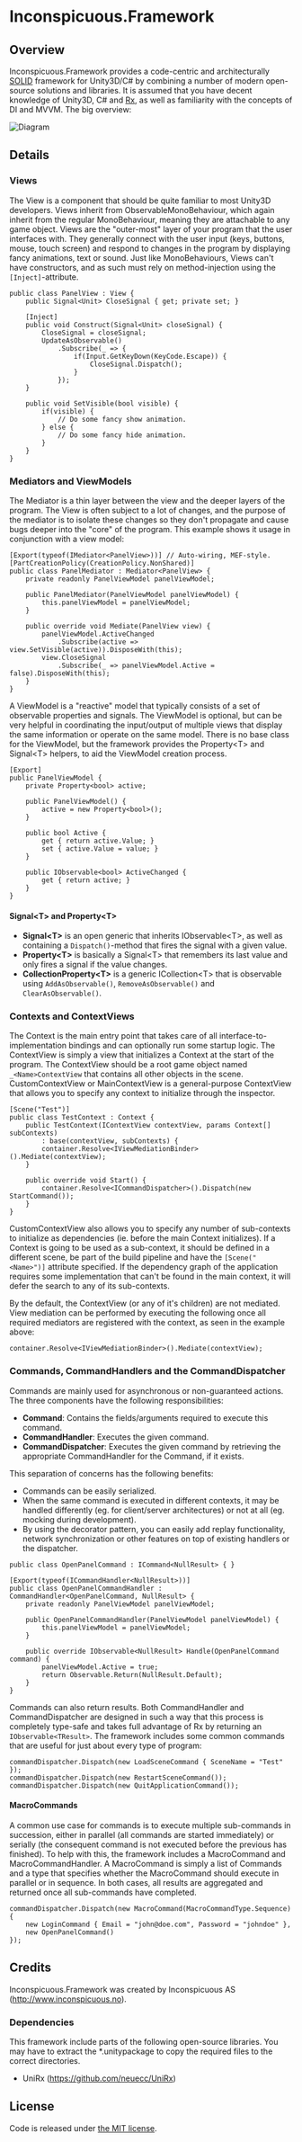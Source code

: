 Inconspicuous.Framework
=======================

## Overview

Inconspicuous.Framework provides a code-centric and architecturally [SOLID](http://en.wikipedia.org/wiki/SOLID_(object-oriented_design)) framework for Unity3D/C# by combining a number of modern open-source solutions and libraries. It is assumed that you have decent knowledge of Unity3D, C# and [Rx](https://rx.codeplex.com/), as well as familiarity with the concepts of DI and MVVM. The big overview:

![Diagram](/diagram.png?raw=true)

## Details

### Views

The View is a component that should be quite familiar to most Unity3D developers. Views inherit from ObservableMonoBehaviour, which again inherit from the regular MonoBehaviour, meaning they are attachable to any game object. Views are the "outer-most" layer of your program that the user interfaces with. They generally connect with the user input (keys, buttons, mouse, touch screen) and respond to changes in the program by displaying fancy animations, text or sound. Just like MonoBehaviours, Views can't have constructors, and as such must rely on method-injection using the `[Inject]`-attribute.

```
public class PanelView : View {
	public Signal<Unit> CloseSignal { get; private set; }

	[Inject]
	public void Construct(Signal<Unit> closeSignal) {
		CloseSignal = closeSignal;
		UpdateAsObservable()
			.Subscribe(_ => {
				if(Input.GetKeyDown(KeyCode.Escape)) {
					CloseSignal.Dispatch();
				}
			});
	}

	public void SetVisible(bool visible) {
		if(visible) {
			// Do some fancy show animation.
		} else {
			// Do some fancy hide animation.
		}
	}
}
```

### Mediators and ViewModels

The Mediator is a thin layer between the view and the deeper layers of the program. The View is often subject to a lot of changes, and the purpose of the mediator is to isolate these changes so they don't propagate and cause bugs deeper into the "core" of the program. This example shows it usage in conjunction with a view model:

```
[Export(typeof(IMediator<PanelView>))] // Auto-wiring, MEF-style.
[PartCreationPolicy(CreationPolicy.NonShared)]
public class PanelMediator : Mediator<PanelView> {
	private readonly PanelViewModel panelViewModel;

	public PanelMediator(PanelViewModel panelViewModel) {
		this.panelViewModel = panelViewModel;
	}  

	public override void Mediate(PanelView view) {
		panelViewModel.ActiveChanged
			.Subscribe(active => view.SetVisible(active)).DisposeWith(this);
		view.CloseSignal
			.Subscribe(_ => panelViewModel.Active = false).DisposeWith(this);
	}
}
```

A ViewModel is a "reactive" model that typically consists of a set of observable properties and signals. The ViewModel is optional, but can be very helpful in coordinating the input/output of multiple views that display the same information or operate on the same model. There is no base class for the ViewModel, but the framework provides the Property\<T\> and Signal\<T\> helpers, to aid the ViewModel creation process.

```
[Export]
public PanelViewModel {
	private Property<bool> active;

	public PanelViewModel() {
		active = new Property<bool>();
	}

	public bool Active {
		get { return active.Value; }
		set { active.Value = value; }
	}

	public IObservable<bool> ActiveChanged {
		get { return active; }
	}
}
```

#### Signal\<T\> and Property\<T\>

* __Signal\<T\>__ is an open generic that inherits IObservable\<T\>, as well as containing a `Dispatch()`-method that fires the signal with a given value.
* __Property\<T\>__ is basically a Signal\<T\> that remembers its last value and only fires a signal if the value changes.
* __CollectionProperty\<T\>__ is a generic ICollection\<T\> that is observable using `AddAsObservable()`, `RemoveAsObservable()` and `ClearAsObservable()`.
	
### Contexts and ContextViews

The Context is the main entry point that takes care of all interface-to-implementation bindings and can optionally run some startup logic. The ContextView is simply a view that initializes a Context at the start of the program. The ContextView should be a root game object named `_<Name>ContextView` that contains all other objects in the scene. CustomContextView or MainContextView is a general-purpose ContextView that allows you to specify any context to initialize through the inspector.

```
[Scene("Test")]
public class TestContext : Context {
	public TestContext(IContextView contextView, params Context[] subContexts)
		: base(contextView, subContexts) {
		container.Resolve<IViewMediationBinder>().Mediate(contextView);
	}

	public override void Start() {
		container.Resolve<ICommandDispatcher>().Dispatch(new StartCommand());
	}
}
```

CustomContextView also allows you to specify any number of sub-contexts to initialize as dependencies (ie. before the main Context initializes). If a Context is going to be used as a sub-context, it should be defined in a different scene, be part of the build pipeline and have the `[Scene("<Name>")]` attribute specified. If the dependency graph of the application requires some implementation that can't be found in the main context, it will defer the search to any of its sub-contexts.

By the default, the ContextView (or any of it's children) are not mediated. View mediation can be performed by executing the following once all required mediators are registered with the context, as seen in the example above:

```
container.Resolve<IViewMediationBinder>().Mediate(contextView);
```

### Commands, CommandHandlers and the CommandDispatcher

Commands are mainly used for asynchronous or non-guaranteed actions. The three components have the following responsibilities:

* __Command__: Contains the fields/arguments required to execute this command.
* __CommandHandler__: Executes the given command.
* __CommandDispatcher__: Executes the given command by retrieving the appropriate CommandHandler for the Command, if it exists.

This separation of concerns has the following benefits:

* Commands can be easily serialized.
* When the same command is executed in different contexts, it may be handled differently (eg. for client/server architectures) or not at all (eg. mocking during development).
* By using the decorator pattern, you can easily add replay functionality, network synchronization or other features on top of existing handlers or the dispatcher.

```
public class OpenPanelCommand : ICommand<NullResult> { }

[Export(typeof(ICommandHandler<NullResult>))]
public class OpenPanelCommandHandler : CommandHandler<OpenPanelCommand, NullResult> {
	private readonly PanelViewModel panelViewModel;
  
	public OpenPanelCommandHandler(PanelViewModel panelViewModel) {
		this.panelViewModel = panelViewModel;
	}
  
	public override IObservable<NullResult> Handle(OpenPanelCommand command) {
		panelViewModel.Active = true;
		return Observable.Return(NullResult.Default);
	}
}
```

Commands can also return results. Both CommandHandler and CommandDispatcher are designed in such a way that this process is completely type-safe and takes full advantage of Rx by returning an `IObservable<TResult>`. The framework includes some common commands that are useful for just about every type of program:

```
commandDispatcher.Dispatch(new LoadSceneCommand { SceneName = "Test" });
commandDispatcher.Dispatch(new RestartSceneCommand());
commandDispatcher.Dispatch(new QuitApplicationCommand());
```

#### MacroCommands

A common use case for commands is to execute multiple sub-commands in succession, either in parallel (all commands are started immediately) or serially (the consequent command is not executed before the previous has finished). To help with this, the framework includes a MacroCommand and MacroCommandHandler. A MacroCommand is simply a list of Commands and a type that specifies whether the MacroCommand should execute in parallel or in sequence. In both cases, all results are aggregated and returned once all sub-commands have completed.

```
commandDispatcher.Dispatch(new MacroCommand(MacroCommandType.Sequence) {
	new LoginCommand { Email = "john@doe.com", Password = "johndoe" },
	new OpenPanelCommand()
});
```

## Credits

Inconspicuous.Framework was created by Inconspicuous AS (http://www.inconspicuous.no).

### Dependencies

This framework include parts of the following open-source libraries. You may have to extract the *.unitypackage to copy the required files to the correct directories.

* UniRx (https://github.com/neuecc/UniRx)

## License

Code is released under [the MIT license](LICENSE.md).
